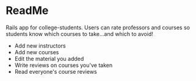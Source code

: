 # ReadMe #

Rails app for college-students. Users can rate professors and courses so students know which courses to take...and which to avoid!


* Add new instructors
* Add new courses
* Edit the material you added
* Write reviews on courses you've taken
* Read everyone's course reviews
